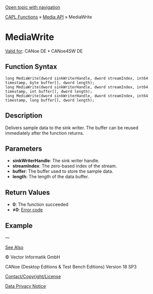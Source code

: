 [Open topic with navigation](../../../../../CANoeDEFamily.htm#Topics/CAPLFunctions/Media/Functions/CAPLfunctionMediaWrite.md)

[CAPL Functions](../../CAPLfunctions.md) » [Media API](../CAPLfunctionsMediaOverview.md) » MediaWrite

# MediaWrite

[Valid for](../../../Shared/FeatureAvailability.md):  CANoe DE • CANoe4SW DE

## Function Syntax

```plaintext
long MediaWrite(dword sinkWriterHandle, dword streamIndex, int64 timestamp, byte buffer[], dword length);
long MediaWrite(dword sinkWriterHandle, dword streamIndex, int64 timestamp, int buffer[], dword length);
long MediaWrite(dword sinkWriterHandle, dword streamIndex, int64 timestamp, long buffer[], dword length);
```

## Description

Delivers sample data to the sink writer. The buffer can be reused immediately after the function returns.

## Parameters

- **sinkWriterHandle**: The sink writer handle.
- **streamIndex**: The zero-based index of the stream.
- **buffer**: The buffer used to store the sample data.
- **length**: The length of the data buffer.

## Return Values

- **0**: The function succeeded
- **≠0**: [Error code](../CAPLfunctionsMediaErrorCodes.md)

## Example

—

[See Also](javascript:void(0);)

© Vector Informatik GmbH

CANoe (Desktop Editions & Test Bench Editions) Version 18 SP3

[Contact/Copyright/License](../../../Shared/ContactCopyrightLicense.md)

[Data Privacy Notice](https://www.vector.com/int/en/company/get-info/privacy-policy/)
